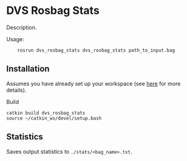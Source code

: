 # DVS Rosbag Stats

Description.

Usage:

        rosrun dvs_rosbag_stats dvs_rosbag_stats path_to_input.bag
        
## Installation

Assumes you have already set up your workspace (see [here](https://github.com/cedric-scheerlinck/dvs_image_reconstruction) for more details).

Build

    catkin build dvs_rosbag_stats
    source ~/catkin_ws/devel/setup.bash 
    
## Statistics

Saves output statistics to ```./stats/<bag_name>.txt```.

